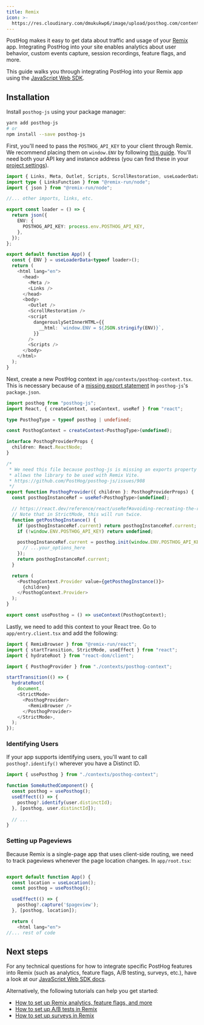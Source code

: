 ```yaml
---
title: Remix
icon: >-
  https://res.cloudinary.com/dmukukwp6/image/upload/posthog.com/contents/docs/integrate/frameworks/remix.svg
---
```


PostHog makes it easy to get data about traffic and usage of your [Remix](https://remix.run/) app. Integrating PostHog into your site enables analytics about user behavior, custom events capture, session recordings, feature flags, and more.

This guide walks you through integrating PostHog into your Remix app using the [JavaScript Web SDK](/docs/libraries/js).

## Installation

Install `posthog-js` using your package manager:

```bash
yarn add posthog-js
# or
npm install --save posthog-js
```

First, you'll need to pass the `POSTHOG_API_KEY` to your client through Remix. We recommend placing them on `window.ENV` by following [this guide](https://remix.run/docs/en/main/guides/envvars#browser-environment-variables). You'll need both your API key and instance address (you can find these in your [project settings](https://us.posthog.com/project/settings)).


```ts file=app/root.tsx
import { Links, Meta, Outlet, Scripts, ScrollRestoration, useLoaderData } from "@remix-run/react";
import type { LinksFunction } from "@remix-run/node";
import { json } from "@remix-run/node";

//... other imports, links, etc.

export const loader = () => {
  return json({
    ENV: {
      POSTHOG_API_KEY: process.env.POSTHOG_API_KEY,
    },
  });
};

export default function App() {
  const { ENV } = useLoaderData<typeof loader>();
  return (
    <html lang="en">
      <head>
        <Meta />
        <Links />
      </head>
      <body>
        <Outlet />
        <ScrollRestoration />
        <script
          dangerouslySetInnerHTML={{
            __html: `window.ENV = ${JSON.stringify(ENV)}`,
          }}
        />
        <Scripts />
      </body>
    </html>
  );
}
```

Next, create a new PostHog context in `app/contexts/posthog-context.tsx`. This is necessary because of a [missing export statement](https://github.com/PostHog/posthog-js/issues/908) in `posthog-js`'s `package.json`. 

```ts file=app/contexts/posthog-context.tsx
import posthog from "posthog-js";
import React, { createContext, useContext, useRef } from "react";

type PosthogType = typeof posthog | undefined;

const PosthogContext = createContext<PosthogType>(undefined);

interface PosthogProviderProps {
  children: React.ReactNode;
}

/*
 * We need this file because posthog-js is missing an exports property that
 * allows the library to be used with Remix Vite.
 * https://github.com/PostHog/posthog-js/issues/908
 */
export function PosthogProvider({ children }: PosthogProviderProps) {
  const posthogInstanceRef = useRef<PosthogType>(undefined);

  // https://react.dev/reference/react/useRef#avoiding-recreating-the-ref-contents
  // Note that in StrictMode, this will run twice.
  function getPosthogInstance() {
    if (posthogInstanceRef.current) return posthogInstanceRef.current;
    if (!window.ENV.POSTHOG_API_KEY) return undefined;

    posthogInstanceRef.current = posthog.init(window.ENV.POSTHOG_API_KEY, {
      // ...your_options_here
    });
    return posthogInstanceRef.current;
  }

  return (
    <PosthogContext.Provider value={getPosthogInstance()}>
      {children}
    </PosthogContext.Provider>
  );
}

export const usePosthog = () => useContext(PosthogContext);

```

Lastly, we need to add this context to your React tree. Go to `app/entry.client.tsx` and add the following: 

```ts file=app/entry.client.tsx
import { RemixBrowser } from "@remix-run/react";
import { startTransition, StrictMode, useEffect } from "react";
import { hydrateRoot } from "react-dom/client";

import { PosthogProvider } from "./contexts/posthog-context";

startTransition(() => {
  hydrateRoot(
    document,
    <StrictMode>
      <PosthogProvider>
        <RemixBrowser />
      </PosthogProvider>
    </StrictMode>,
  );
});
```

### Identifying Users 

If your app supports identifying users, you'll want to call `posthog?.identify()` wherever you have a Distinct ID. 

```ts
import { usePosthog } from "./contexts/posthog-context";

function SomeAuthedComponent() {
  const posthog = usePosthog();
  useEffect(() => {
    posthog?.identify(user.distinctId);
  }, [posthog, user.distinctId]);
 
  // ...
}
```

### Setting up Pageviews

Because Remix is a single-page app that uses client-side routing, we need to track pageviews whenever the page location changes. In `app/root.tsx`: 

```ts file=app/root.tsx

export default function App() {
  const location = useLocation();
  const posthog = usePosthog();

  useEffect(() => {
    posthog?.capture('$pageview');
  }, [posthog, location]);

  return (
    <html lang="en">
//... rest of code
```

## Next steps

For any technical questions for how to integrate specific PostHog features into Remix (such as analytics, feature flags, A/B testing, surveys, etc.), have a look at our [JavaScript Web SDK docs](/docs/libraries/js).

Alternatively, the following tutorials can help you get started:

- [How to set up Remix analytics, feature flags, and more](/tutorials/remix-analytics)
- [How to set up A/B tests in Remix](/tutorials/remix-ab-tests)
- [How to set up surveys in Remix](/tutorials/remix-surveys)
